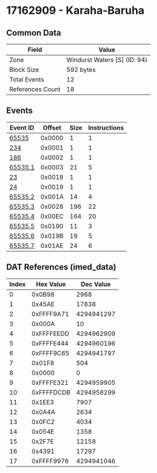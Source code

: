 # 17162909 - Karaha-Baruha

## Common Data

| Field            | Value                        |
|------------------|------------------------------|
| Zone             | Windurst Waters [S] (ID: 94) |
| Block Size       | 592 bytes                    |
| Total Events     | 12                           |
| References Count | 18                           |

## Events

| Event ID                | Offset   |   Size |   Instructions |
|-------------------------|----------|--------|----------------|
| [65535](./65535.md)     | 0x0000   |      1 |              1 |
| [234](./234.md)         | 0x0001   |      1 |              1 |
| [186](./186.md)         | 0x0002   |      1 |              1 |
| [65535.1](./65535.1.md) | 0x0003   |     21 |              5 |
| [23](./23.md)           | 0x0018   |      1 |              1 |
| [24](./24.md)           | 0x0019   |      1 |              1 |
| [65535.2](./65535.2.md) | 0x001A   |     14 |              4 |
| [65535.3](./65535.3.md) | 0x0028   |    196 |             22 |
| [65535.4](./65535.4.md) | 0x00EC   |    164 |             20 |
| [65535.5](./65535.5.md) | 0x0190   |     11 |              3 |
| [65535.6](./65535.6.md) | 0x019B   |     19 |              5 |
| [65535.7](./65535.7.md) | 0x01AE   |     24 |              6 |

## DAT References (imed_data)

|   Index | Hex Value   |   Dec Value |
|---------|-------------|-------------|
|       0 | 0x0B98      |        2968 |
|       1 | 0x45AE      |       17838 |
|       2 | 0xFFFF9A71  |  4294941297 |
|       3 | 0x000A      |          10 |
|       4 | 0xFFFFEEDD  |  4294962909 |
|       5 | 0xFFFFE444  |  4294960196 |
|       6 | 0xFFFF9C65  |  4294941797 |
|       7 | 0x01F8      |         504 |
|       8 | 0x0000      |           0 |
|       9 | 0xFFFFE321  |  4294959905 |
|      10 | 0xFFFFDCDB  |  4294958299 |
|      11 | 0x1EE3      |        7907 |
|      12 | 0x0A4A      |        2634 |
|      13 | 0x0FC2      |        4034 |
|      14 | 0x054E      |        1358 |
|      15 | 0x2F7E      |       12158 |
|      16 | 0x4391      |       17297 |
|      17 | 0xFFFF9976  |  4294941046 |
